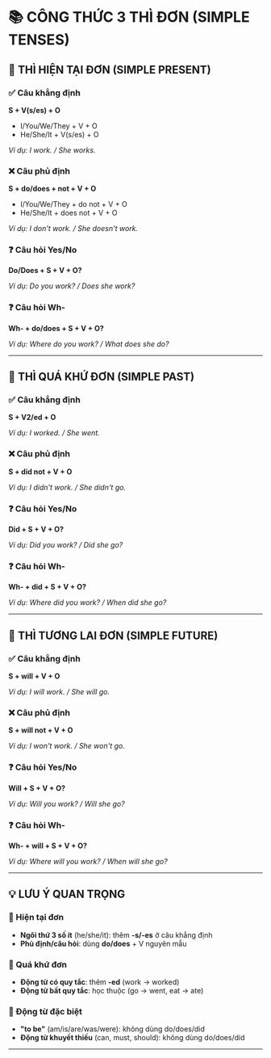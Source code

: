 # 📚 CÔNG THỨC 3 THÌ ĐƠN (SIMPLE TENSES)

## 🔵 THÌ HIỆN TẠI ĐƠN (SIMPLE PRESENT)

### ✅ Câu khẳng định

**S + V(s/es) + O**

- I/You/We/They + V + O
- He/She/It + V(s/es) + O

*Ví dụ: I work. / She works.*

### ❌ Câu phủ định

**S + do/does + not + V + O**

- I/You/We/They + do not + V + O
- He/She/It + does not + V + O

*Ví dụ: I don't work. / She doesn't work.*

### ❓ Câu hỏi Yes/No

**Do/Does + S + V + O?**

*Ví dụ: Do you work? / Does she work?*

### ❓ Câu hỏi Wh-

**Wh- + do/does + S + V + O?**

*Ví dụ: Where do you work? / What does she do?*

---

## 🔴 THÌ QUÁ KHỨ ĐƠN (SIMPLE PAST)

### ✅ Câu khẳng định

**S + V2/ed + O**

*Ví dụ: I worked. / She went.*

### ❌ Câu phủ định

**S + did not + V + O**

*Ví dụ: I didn't work. / She didn't go.*

### ❓ Câu hỏi Yes/No

**Did + S + V + O?**

*Ví dụ: Did you work? / Did she go?*

### ❓ Câu hỏi Wh-

**Wh- + did + S + V + O?**

*Ví dụ: Where did you work? / When did she go?*

---

## 🔮 THÌ TƯƠNG LAI ĐƠN (SIMPLE FUTURE)

### ✅ Câu khẳng định

**S + will + V + O**

*Ví dụ: I will work. / She will go.*

### ❌ Câu phủ định

**S + will not + V + O**

*Ví dụ: I won't work. / She won't go.*

### ❓ Câu hỏi Yes/No

**Will + S + V + O?**

*Ví dụ: Will you work? / Will she go?*

### ❓ Câu hỏi Wh-

**Wh- + will + S + V + O?**

*Ví dụ: Where will you work? / When will she go?*

---

## 💡 LƯU Ý QUAN TRỌNG

### 🔸 Hiện tại đơn

- **Ngôi thứ 3 số ít** (he/she/it): thêm **-s/-es** ở câu khẳng định
- **Phủ định/câu hỏi**: dùng **do/does** + V nguyên mẫu

### 🔸 Quá khứ đơn

- **Động từ có quy tắc**: thêm **-ed** (work → worked)
- **Động từ bất quy tắc**: học thuộc (go → went, eat → ate)

### 🔸 Động từ đặc biệt

- **"to be"** (am/is/are/was/were): không dùng do/does/did
- **Động từ khuyết thiếu** (can, must, should): không dùng do/does/did

---
